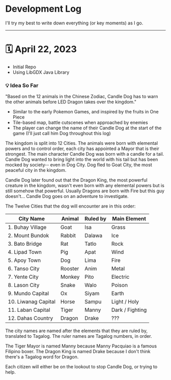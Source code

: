# Development Log

I'll try my best to write down everything (or key moments) as I go.

------------

# 🗓️ April 22, 2023

- Initial Repo
- Using LibGDX Java Library

### 💡 Idea So Far
"Based on the 12 animals in the Chinese Zodiac, Candle Dog has to warn the other animals before LED Dragon takes over the kingdom."

- Similar to the early Pokemon Games, and inspired by the fruits in One Piece
- Tile-based map, battle cutscenes when approached by enemies
- The player can change the name of their Candle Dog at the start of the game (I'll just call him Dog throughout this log)

The kingdom is split into 12 Cities. The animals were born with elemental powers and to control order, each city has appointed a Mayor that is their  strongest. The main character Candle Dog was born with a candle for a tail. Candle Dog wanted to bring light into the world with his tail but has been mocked by society-- even in Dog City. Dog fled to Goat City, the most peaceful city in the kingdom. 

Candle Dog later found out that the Dragon King, the most powerful creature in the kingdom, wasn't even born with any elemental powers but is still somehow that powerful. Usually Dragons are born with Fire but this guy doesn't... Candle Dog goes on an adventure to investigate.

The Twelve Cities that the dog will encounter are in this order:

| **City Name**       | **Animal** | **Ruled by** | **Main Element** |
|---------------------|------------|--------------|------------------|
| 1. Buhay Village    | Goat       | Isa          | Grass            |
| 2. Mount Bundok     | Rabbit     | Dalawa       | Ice              |
| 3. Bato Bridge      | Rat        | Tatlo        | Rock             |
| 4. Lipad Town       | Pig        | Apat         | Wind             |
| 5. Apoy Town        | Dog        | Lima         | Fire             |
| 6. Tanso City       | Rooster    | Anim         | Metal            |
| 7. Yente City       | Monkey     | Pito         | Electric         |
| 8. Lason City       | Snake      | Walo         | Poison           |
| 9. Mundo Capital    | Ox         | Siyam        | Earth            |
| 10. Liwanag Capital | Horse      | Sampu        | Light / Holy     |
| 11. Laban Capital   | Tiger      | Manny        | Dark / Fighting  |
| 12. Dahas Country   | Dragon     | Drake        | ???              |

The city names are named after the elements that they are ruled by, translated to Tagalog.
The ruler names are Tagalog numbers, in order. 

The Tiger Mayor is named Manny because Manny Pacquiao is a famous Filipino boxer.
The Dragon King is named Drake because I don't think there's a Tagalog word for Dragon.

Each citizen will either be on the lookout to stop Candle Dog, or trying to help.

